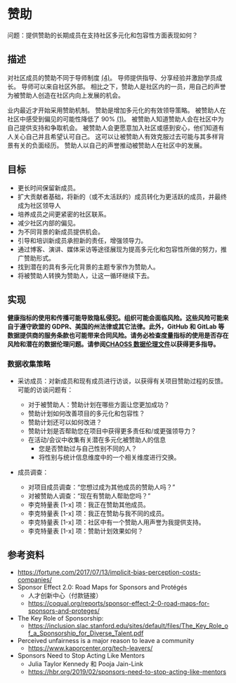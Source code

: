 # 赞助

问题：提供赞助的长期成员在支持社区多元化和包容性方面表现如何？

## 描述

对社区成员的赞助不同于导师制度 [(4)](https://hbr.org/2019/02/sponsors-need-to-stop-acting-like-mentors)。 导师提供指导、分享经验并激励学员成长。 导师可以来自社区外部。 相比之下，赞助人是社区内的一员，用自己的声誉为被赞助人创造在社区内向上发展的机会。

业内最近才开始采用赞助机制。 赞助是增加多元化的有效领导策略。 被赞助人在社区中感受到偏见的可能性降低了 90% [(1)](https://fortune.com/2017/07/13/implicit-bias-perception-costs-companies/)。 被赞助人知道赞助人会在社区中为自己提供支持和争取机会。 被赞助人会更愿意加入社区或感到安心，他们知道有人关心自己并且希望认可自己。 这可以让被赞助人有效克服过去可能与其多样背景有关的负面经历。 赞助人以自己的声誉推动被赞助人在社区中的发展。

## 目标

- 更长时间保留新成员。
- 扩大贡献者基础，将新的（或不太活跃的）成员转化为更活跃的成员，并最终成为社区领导人
- 培养成员之间更紧密的社区联系。
- 减少社区内部的偏见。
- 为不同背景的新成员提供机会。
- 引导和培训新成员承担新的责任，增强领导力。
- 通过博客、演讲、媒体采访等途径展现为提高多元化和包容性所做的努力，推广赞助形式。
- 找到潜在的具有多元化背景的主题专家作为赞助人。
- 将被赞助人转换为赞助人，让这一循环继续下去。

## 实现

__健康指标的使用和传播可能导致隐私侵犯。组织可能会面临风险。这些风险可能来自于遵守欧盟的 GDPR、美国的州法律或其它法律。此外，GitHub 和 GitLab 等数据提供商的服务条款也可能带来合同风险。请务必检查度量指标的使用是否存在风险和潜在的数据伦理问题。请参阅[CHAOSS 数据伦理文件](https://github.com/chaoss/metrics/tree/main/resources)以获得更多指导。__

### 数据收集策略

- 采访成员：对新成员和现有成员进行访谈，以获得有关项目赞助过程的反馈。可能的访谈问题有：

  - 对于被赞助人：赞助计划在哪些方面让您更加成功？
  - 赞助计划如何改善项目的多元化和包容性？
  - 赞助计划还可以如何改进？
  - 赞助计划是否帮助您在项目中获得更多责任和/或更强领导力？
  - 在活动/会议中收集有关潜在多元化被赞助人的信息
    - 您是否赞助过与自己性别不同的人？
    - 将性别与统计信息维度中的一个相关维度进行交换。

- 成员调查：

  - 对项目成员调查：“您想过成为其他成员的赞助人吗？”
  - 对被赞助人调查：“现在有赞助人帮助您吗？”
  - 李克特量表 [1-x] 项：我正在赞助其他成员。
  - 李克特量表 [1-x] 项：我正在赞助与我不同的成员。
  - 李克特量表 [1-x] 项：社区中有一个赞助人用声誉为我提供支持。
  - 李克特量表 [1-x] 项：赞助计划效果如何？

## 参考资料

- https://fortune.com/2017/07/13/implicit-bias-perception-costs-companies/
- Sponsor Effect 2.0: Road Maps for Sponsors and Protégés
   - 人才创新中心（付款链接）
    - https://coqual.org/reports/sponsor-effect-2-0-road-maps-for-sponsors-and-proteges/
- The Key Role of Sponsorship:
   - https://inclusion.slac.stanford.edu/sites/default/files/The_Key_Role_of_a_Sponsorship_for_Diverse_Talent.pdf
- Perceived unfairness is a major reason to leave a community
   - https://www.kaporcenter.org/tech-leavers/
- Sponsors Need to Stop Acting Like Mentors
   - Julia Taylor Kennedy 和 Pooja Jain-Link
   - https://hbr.org/2019/02/sponsors-need-to-stop-acting-like-mentors
